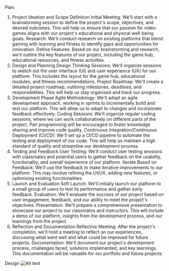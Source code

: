 Plan:

1. Project Ideation and Scope Definition
Initial Meeting: We'll start with a brainstorming session to define the project's scope, objectives, and desired outcomes. This will help us ensure that our passion for video games aligns with our project's educational and physical well-being goals.
Research: We'll conduct research on existing platforms that blend gaming with learning and fitness to identify gaps and opportunities for innovation.
Define Features: Based on our brainstorming and research, we'll outline the key features of our project, including the game hub, educational resources, and fitness activities.
2. Design and Planning
Design Thinking Sessions: We'll organize sessions to sketch out the user interface (UI) and user experience (UX) for our platform. This includes the layout for the game hub, educational modules, and fitness recommendations.
Project Roadmap: We'll create a detailed project roadmap, outlining milestones, deadlines, and responsibilities. This will help us stay organized and track our progress.
3. Development Phase
Agile Methodology: We'll adopt an agile development approach, working in sprints to incrementally build and test our platform. This will allow us to adapt to changes and incorporate feedback effectively.
Coding Sessions: We'll organize regular coding sessions, where we can work collaboratively on different parts of the project. Pair programming will be encouraged to foster knowledge sharing and improve code quality.
Continuous Integration/Continuous Deployment (CI/CD): We'll set up a CI/CD pipeline to automate the testing and deployment of our code. This will help us maintain a high standard of quality and streamline our development process.
4. Testing and Feedback
User Testing: We'll conduct user testing sessions with classmates and potential users to gather feedback on the usability, functionality, and overall experience of our platform.
Iterate Based on Feedback: We'll use the feedback to make iterative improvements to our platform. This may involve refining the UI/UX, adding new features, or optimizing existing functionalities.
5. Launch and Evaluation
Soft Launch: We'll initially launch our platform to a small group of users to test its performance and gather early feedback.
Evaluation: We'll evaluate the success of our project based on user engagement, feedback, and our ability to meet the project's objectives.
Presentation: We'll prepare a comprehensive presentation to showcase our project to our classmates and instructors. This will include a demo of our platform, insights from the development process, and our learnings from the project.
6. Reflection and Documentation
Reflective Meeting: After the project's completion, we'll hold a meeting to reflect on our experiences, discussing what went well and what could be improved for future projects.
Documentation: We'll document our project's development process, challenges faced, solutions implemented, and key learnings. This documentation will be valuable for our portfolio and future projects.

Design
![Alt text](</student/images/Screenshot 2024-02-25 at 4.38.24 PM.png>)